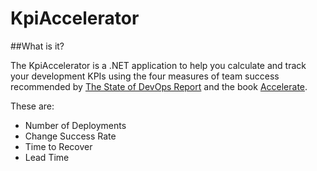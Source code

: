 # KpiAccelerator
 
##What is it?

The KpiAccelerator is a .NET application to help you calculate and track your development KPIs using the four measures of team success recommended by [The State of DevOps Report](https://services.google.com/fh/files/misc/state-of-devops-2019.pdf) and the book [Accelerate](https://www.amazon.co.uk/Accelerate-Software-Performing-Technology-Organizations/dp/1942788339).

These are:
 - Number of Deployments
 - Change Success Rate
 - Time to Recover
 - Lead Time
